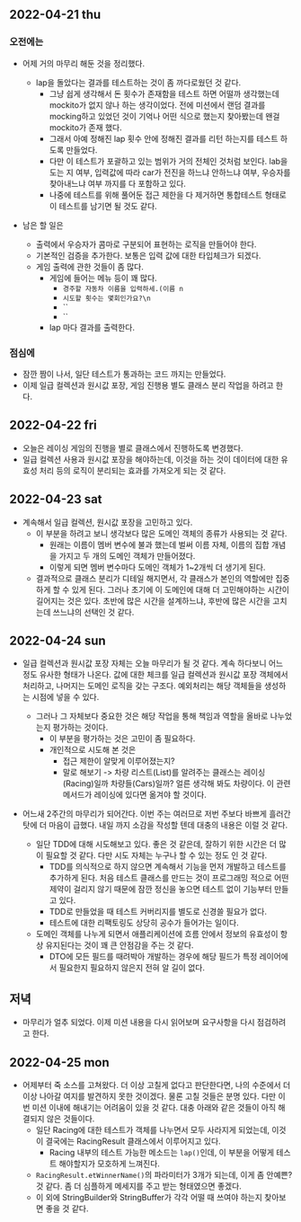 ## 2022-04-21 thu
### 오전에는 
- 어제 거의 마무리 해둔 것을 정리했다. 
  - lap을 돌았다는 결과를 테스트하는 것이 좀 까다로웠던 것 같다.
    - 그냥 쉽게 생각해서 돈 횟수가 존재함을 테스트 하면 어떨까 생각했는데 mockito가 없지 않나 하는 생각이었다. 전에 미션에서 랜덤 결과를 mocking하고 있었던 것이 기억나 어떤 식으로 했는지 찾아봤는데 왠걸 mockito가 존재 했다.
    - 그래서 아예 정해진 lap 횟수 안에 정해진 결과를 리턴 하는지를 테스트 하도록 만들었다.
    - 다만 이 테스트가 포괄하고 있는 범위가 거의 전체인 것처럼 보인다. lab을 도는 지 여부, 입력값에 따라 car가 전진을 하느냐 안하느냐 여부, 우승자를 찾아내느냐 여부 까지를 다 포함하고 있다.
    - 나중에 테스트를 위해 풀어둔 접근 제한을 다 제거하면 통합테스트 형태로 이 테스트를 남기면 될 것도 같다.

- 남은 할 일은
  - 출력에서 우승자가 콤마로 구분되어 표현하는 로직을 만들어야 한다.
  - 기본적인 검증을 추가한다. 보통은 입력 값에 대한 타입체크가 되겠다.
  - 게임 출력에 관한 것들이 좀 많다.
    - 게임에 들어는 메뉴 등이 꽤 많다.
      - `경주할 자동차 이름을 입력하세.(이름 n`
      - `시도할 횟수는 몇회인가요?\n`
      - ``
      - ``
    - lap 마다 결과를 출력한다.

### 점심에
- 잠깐 짬이 나서, 일단 테스트가 통과하는 코드 까지는 만들었다.
- 이제 일급 컬렉션과 원시값 포장, 게임 진행용 별도 클래스 분리 작업을 하려고 한다.


## 2022-04-22 fri
- 오늘은 레이싱 게임의 진행을 별로 클래스에서 진행하도록 변경했다.
- 일급 컬렉션 사용과 원시값 포장을 해야하는데, 이것을 하는 것이 데이터에 대한 유효성 처리 등의 로직이 분리되는 효과를 가져오게 되는 것 같다.


## 2022-04-23 sat
- 계속해서 일급 컬렉션, 원시값 포장을 고민하고 있다.
  - 이 부분을 하려고 보니 생각보다 많은 도메인 객체의 종류가 사용되는 것 같다.
    - 원래는 이름이 멤버 변수에 불과 했는데 벌써 이름 자체, 이름의 집합 개념을 가지고 두 개의 도메인 객체가 만들어졌다.
    - 이렇게 되면 멤버 변수마다 도메인 객체가 1~2개씩 더 생기게 된다. 
  - 결과적으로 클래스 분리가 디테일 해지면서, 각 클래스가 본인의 역할에만 집중하게 할 수 있게 된다. 그러나 초기에 이 도메인에 대해 더 고민해야하는 시간이 길어지는 것은 있다. 초반에 많은 시간을 설계하느냐, 후반에 많은 시간을 고치는데 쓰느냐의 선택인 것 같다.


## 2022-04-24 sun
- 일급 컬렉션과 원시값 포장 자체는 오늘 마무리가 될 것 같다. 계속 하다보니 어느 정도 유사한 형태가 나온다. 값에 대한 체크를 일급 컬렉션과 원시값 포장 객체에서 처리하고, 나머지는 도메인 로직을 갖는 구조다. 예외처리는 해당 객체들을 생성하는 시점에 넣을 수 있다.
  - 그러나 그 자체보다 중요한 것은 해당 작업을 통해 책임과 역할을 올바로 나누었는지 평가하는 것이다. 
    - 이 부분을 평가하는 것은 고민이 좀 필요하다.
    - 개인적으로 시도해 본 것은 
      - 접근 제한이 알맞게 이루어졌는지?
      - 말로 해보기 -> 차량 리스트(List<Car>)를 알려주는 클래스는 레이싱(Racing)일까 차량들(Cars)일까? 얼른 생각해 봐도 차량이다. 이 관련 메서드가 레이싱에 있다면 옮겨야 할 것이다.

- 어느새 2주간의 마무리가 되어간다. 이번 주는 여러므로 저번 주보다 바쁘게 흘러간 탓에 더 마음이 급했다. 내일 까지 소감을 작성할 텐데 대충의 내용은 이럴 것 같다.
  - 일단 TDD에 대해 시도해보고 있다. 좋은 것 같은데, 잘하기 위한 시간은 더 많이 필요할 것 같다. 다만 시도 자체는 누구나 할 수 있는 정도 인 것 같다.
    - TDD를 의식적으로 하지 않으면 계속해서 기능을 먼저 개발하고 테스트를 추가하게 된다. 처음 테스트 클래스를 만드는 것이 프로그래밍 적으로 어떤 제약이 걸리지 않기 때문에 잠깐 정신을 놓으면 테스트 없이 기능부터 만들고 있다.
    - TDD로 만들었을 때 테스트 커버리지를 별도로 신경쓸 필요가 없다.
    - 테스트에 대한 리팩토링도 상당히 공수가 들어가는 일이다.
  - 도메인 객체를 나누게 되면서 애플리케이션에 흐름 안에서 정보의 유효성이 항상 유지된다는 것이 꽤 큰 안점감을 주는 것 같다.
    - DTO에 모든 필드를 때려박아 개발하는 경우에 해당 필드가 특정 레이어에서 필요한지 필요하지 않은지 전혀 알 길이 없다.

## 저녁
- 마무리가 얼추 되었다. 이제 미션 내용을 다시 읽어보며 요구사항을 다시 점검하려고 한다.


## 2022-04-25 mon
- 어제부터 죽 소스를 고쳐왔다. 더 이상 고칠게 없다고 판단한다면, 나의 수준에서 더 이상 나아갈 여지를 발견하지 못한 것이겠다. 물론 고칠 것들은 분명 있다. 다만 이번 미션 이내에 해내기는 어려움이 있을 것 같다. 대충 아래와 같은 것들이 아직 해결되지 않은 것들이다.
  - 일단 Racing에 대한 테스트가 객체를 나누면서 모두 사라지게 되었는데, 이것이 결국에는 RacingResult 클래스에서 이루어지고 있다. 
    - Racing 내부의 테스트 가능한 메소드는 `lap()`인데, 이 부분을 어떻게 테스트 해야할지가 모호하게 느껴진다.
  - `RacingResult.etWinnerName()`의 파라미터가 3개가 되는데, 이게 좀 안예쁜? 것 같다. 좀 더 심플하게 메세지를 주고 받는 형태였으면 좋겠다.
  - 이 외에 StringBuilder와 StringBuffer가 각각 어떨 때 쓰여야 하는지 찾아보면 좋을 것 같다.